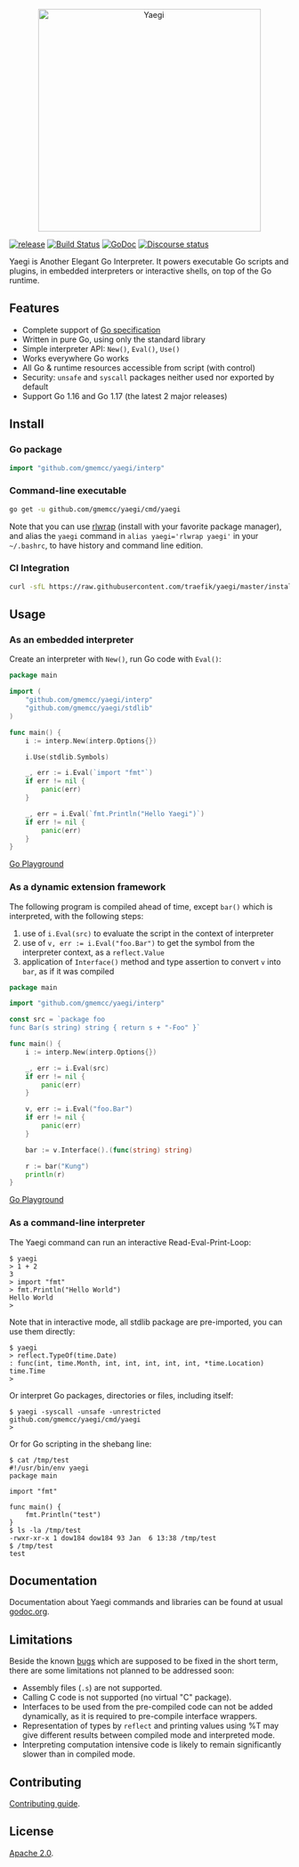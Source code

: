 <p align="center">
<img width="400" src="doc/images/yaegi.png" alt="Yaegi" title="Yaegi" />
</p>

[![release](https://img.shields.io/github/tag-date/traefik/yaegi.svg?label=alpha)](https://github.com/gmemcc/yaegi/releases)
[![Build Status](https://github.com/gmemcc/yaegi/actions/workflows/main.yml/badge.svg)](https://github.com/gmemcc/yaegi/actions/workflows/main.yml)
[![GoDoc](https://godoc.org/github.com/gmemcc/yaegi?status.svg)](https://pkg.go.dev/mod/github.com/gmemcc/yaegi)
[![Discourse status](https://img.shields.io/discourse/https/community.traefik.io/status?label=Community&style=social)](https://community.traefik.io/c/yaegi)

Yaegi is Another Elegant Go Interpreter.
It powers executable Go scripts and plugins, in embedded interpreters or interactive shells, on top of the Go runtime.

## Features

* Complete support of [Go specification][specs]
* Written in pure Go, using only the standard library
* Simple interpreter API: `New()`, `Eval()`, `Use()`
* Works everywhere Go works
* All Go & runtime resources accessible from script (with control)
* Security: `unsafe` and `syscall` packages neither used nor exported by default
* Support Go 1.16 and Go 1.17 (the latest 2 major releases)

## Install

### Go package

```go
import "github.com/gmemcc/yaegi/interp"
```

### Command-line executable

```bash
go get -u github.com/gmemcc/yaegi/cmd/yaegi
```

Note that you can use [rlwrap](https://github.com/hanslub42/rlwrap) (install with your favorite package manager),
and alias the `yaegi` command in `alias yaegi='rlwrap yaegi'` in your `~/.bashrc`, to have history and command line edition.

### CI Integration

```bash
curl -sfL https://raw.githubusercontent.com/traefik/yaegi/master/install.sh | bash -s -- -b $GOPATH/bin v0.9.0
```

## Usage

### As an embedded interpreter

Create an interpreter with `New()`, run Go code with `Eval()`:

```go
package main

import (
	"github.com/gmemcc/yaegi/interp"
	"github.com/gmemcc/yaegi/stdlib"
)

func main() {
	i := interp.New(interp.Options{})

	i.Use(stdlib.Symbols)

	_, err := i.Eval(`import "fmt"`)
	if err != nil {
		panic(err)
	}

	_, err = i.Eval(`fmt.Println("Hello Yaegi")`)
	if err != nil {
		panic(err)
	}
}
```

[Go Playground](https://play.golang.org/p/2n-EpZbMYI9)

### As a dynamic extension framework

The following program is compiled ahead of time, except `bar()` which is interpreted, with the following steps:

1. use of `i.Eval(src)` to evaluate the script in the context of interpreter
2. use of `v, err := i.Eval("foo.Bar")` to get the symbol from the interpreter context,  as a `reflect.Value`
3. application of `Interface()` method and type assertion to convert `v` into `bar`, as if it was compiled

```go
package main

import "github.com/gmemcc/yaegi/interp"

const src = `package foo
func Bar(s string) string { return s + "-Foo" }`

func main() {
	i := interp.New(interp.Options{})

	_, err := i.Eval(src)
	if err != nil {
		panic(err)
	}

	v, err := i.Eval("foo.Bar")
	if err != nil {
		panic(err)
	}

	bar := v.Interface().(func(string) string)

	r := bar("Kung")
	println(r)
}
```

[Go Playground](https://play.golang.org/p/WvwH4JqrU-p)

### As a command-line interpreter

The Yaegi command can run an interactive Read-Eval-Print-Loop:

```console
$ yaegi
> 1 + 2
3
> import "fmt"
> fmt.Println("Hello World")
Hello World
>
```

Note that in interactive mode, all stdlib package are pre-imported,
you can use them directly:

```console
$ yaegi
> reflect.TypeOf(time.Date)
: func(int, time.Month, int, int, int, int, int, *time.Location) time.Time
>
```

Or interpret Go packages, directories or files, including itself:

```console
$ yaegi -syscall -unsafe -unrestricted github.com/gmemcc/yaegi/cmd/yaegi
>
```

Or for Go scripting in the shebang line:

```console
$ cat /tmp/test
#!/usr/bin/env yaegi
package main

import "fmt"

func main() {
	fmt.Println("test")
}
$ ls -la /tmp/test
-rwxr-xr-x 1 dow184 dow184 93 Jan  6 13:38 /tmp/test
$ /tmp/test
test
```

## Documentation

Documentation about Yaegi commands and libraries can be found at usual [godoc.org][docs].

## Limitations

Beside the known [bugs] which are supposed to be fixed in the short term, there are some limitations not planned to be addressed soon:

- Assembly files (`.s`) are not supported.
- Calling C code is not supported (no virtual "C" package).
- Interfaces to be used from the pre-compiled code can not be added dynamically, as it is required to pre-compile interface wrappers.
- Representation of types by `reflect` and printing values using %T may give different results between compiled mode and interpreted mode.
- Interpreting computation intensive code is likely to remain significantly slower than in compiled mode.

## Contributing

[Contributing guide](CONTRIBUTING.md).

## License

[Apache 2.0][License].

[specs]: https://golang.org/ref/spec
[docs]: https://pkg.go.dev/github.com/gmemcc/yaegi
[license]: https://github.com/gmemcc/yaegi/blob/master/LICENSE
[github]: https://github.com/gmemcc/yaegi
[bugs]: https://github.com/gmemcc/yaegi/issues?q=is%3Aissue+is%3Aopen+label%3Abug
